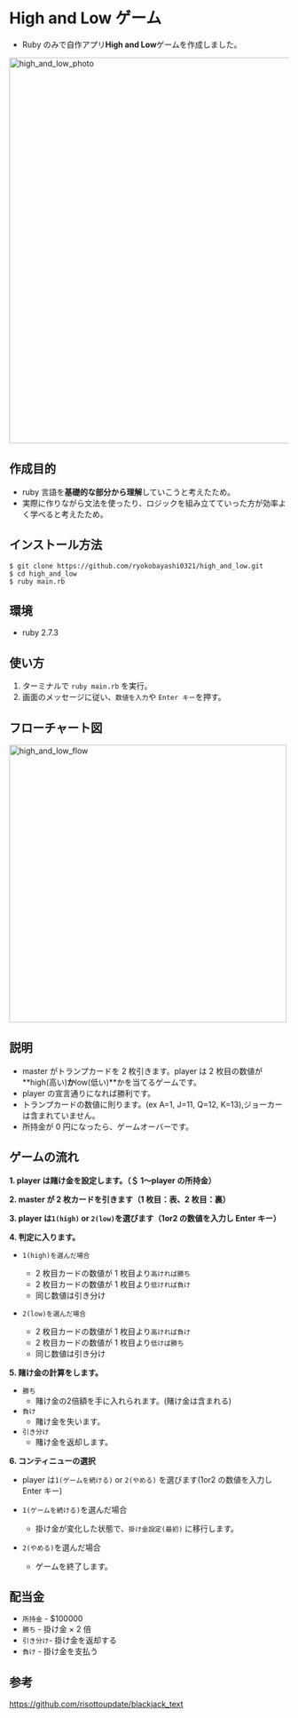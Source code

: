 # High and Low ゲーム

- Ruby のみで自作アプリ**High and Low**ゲームを作成しました。

<img width="695" alt="high_and_low_photo" src="https://user-images.githubusercontent.com/80377991/126028121-6503a545-b8ef-4740-bcb1-347103c843db.png">

## 作成目的

- ruby 言語を**基礎的な部分から理解**していこうと考えたため。
- 実際に作りながら文法を使ったり、ロジックを組み立てていった方が効率よく学べると考えたため。

## インストール方法

```
$ git clone https://github.com/ryokobayashi0321/high_and_low.git
$ cd high_and_low
$ ruby main.rb
```

## 環境

- ruby 2.7.3

## 使い方

1. ターミナルで `ruby main.rb` を実行。
2. 画面のメッセージに従い、`数値を入力`や `Enter キー`を押す。

## フローチャート図
<img width="500" alt="high_and_low_flow" src="https://user-images.githubusercontent.com/80377991/126027594-bd2742b6-ad24-4b77-aa43-3d2f9ea73bde.png">

## 説明

- master がトランプカードを 2 枚引きます。player は 2 枚目の数値が**high(高い)**か**low(低い)**かを当てるゲームです。
- player の宣言通りになれば勝利です。
- トランプカードの数値に則ります。(ex A=1, J=11, Q=12, K=13),ジョーカーは含まれていません。
- 所持金が 0 円になったら、ゲームオーバーです。

## ゲームの流れ

**1. player は賭け金を設定します。（＄ 1〜player の所持金）**

**2. master が 2 枚カードを引きます（1 枚目：表、2 枚目：裏）**

**3. player は`1(high)` or `2(low)`を選びます（1or2 の数値を入力し Enter キー）**

**4. 判定に入ります。**

   - `1(high)を選んだ場合`

     - 2 枚目カードの数値が 1 枚目より`高ければ勝ち`
     - 2 枚目カードの数値が 1 枚目より`低ければ負け`
     - 同じ数値は引き分け

   - `2(low)を選んだ場合`
     - 2 枚目カードの数値が 1 枚目より`高ければ負け`
     - 2 枚目カードの数値が 1 枚目より`低けば勝ち`
     - 同じ数値は引き分け
   
**5. 賭け金の計算をします。**
   - `勝ち`
      - 賭け金の2倍額を手に入れられます。(賭け金は含まれる)
   - `負け`
      - 賭け金を失います。
   - `引き分け`
      - 賭け金を返却します。

**6. コンティニューの選択**

   - player は`1(ゲームを続ける)` or `2(やめる)` を選びます(1or2 の数値を入力し Enter キー)

   - `1(ゲームを続ける)`を選んだ場合

     - 掛け金が変化した状態で、`掛け金設定(最初)` に移行します。

   - `2(やめる)`を選んだ場合
     - ゲームを終了します。

## 配当金
- `所持金` - $100000
- `勝ち` - 掛け金 × 2 倍
- `引き分け`- 掛け金を返却する
- `負け` - 掛け金を支払う

## 参考

https://github.com/risottoupdate/blackjack_text
